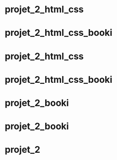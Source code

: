 # projet_2_html_css
# projet_2_html_css_booki
# projet_2_html_css
# projet_2_html_css_booki
# projet_2_booki
# projet_2_booki
# projet_2

